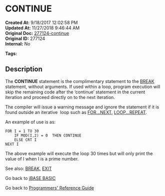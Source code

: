# CONTINUE

**Created At:** 9/18/2017 12:02:58 PM  
**Updated At:** 11/27/2018 9:46:44 AM  
**Original Doc:** [277124-continue](https://docs.jbase.com/36868-jbase-basic/277124-continue)  
**Original ID:** 277124  
**Internal:** No  

**Tags:**
<badge text='program control' vertical='middle' />

## Description

The **CONTINUE** statement is the complimentary statement to the [BREAK](./../break) statement, without arguments. If used within a loop, program execution will skip the remaining code after the ‘continue’ statement in the current iteration and proceed directly on to the next iteration.

The compiler will issue a warning message and ignore the statement if it is found outside an iterative  loop such as [FOR...NEXT](./../for), [LOOP...REPEAT](./../loop).

An example of use is as:

```
FOR I = 1 TO 30
    IF MOD(I,2) = 0  THEN CONTINUE
    ELSE CRT I
NEXT I
```

The above example will execute the loop 30 times but will only print the value of I when I is a prime number.

See also: [BREAK](./../break), [EXIT](./../exit)

Go back to [jBASE BASIC](./../README.md)

Go back to [Programmers' Reference Guide](./../../reference-guides/jbc/README.md)
